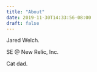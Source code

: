 ```yaml
---
title: "About"
date: 2019-11-30T14:33:56-08:00
draft: false
---
```


Jared Welch. 

SE @ New Relic, Inc.

Cat dad.